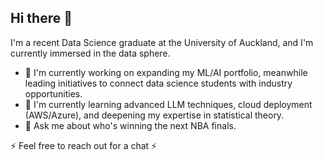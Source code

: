 ## Hi there 👋

I'm a recent Data Science graduate at the University of Auckland, and I'm currently immersed in the data sphere. 

- 🔭 I'm currently working on expanding my ML/AI portfolio, meanwhile leading initiatives to connect data science students with industry opportunities. 
- 🌱 I'm currently learning advanced LLM techniques, cloud deployment (AWS/Azure), and deepening my expertise in statistical theory. 
- 💬 Ask me about who's winning the next NBA finals. 



⚡ Feel free to reach out for a chat ⚡

<!--

### 🛠️ Tech Stack
**Languages:** Python, R, SQL, Javascript

**ML/Data:** scikit-learn, pandas, TensorFlow, matplotlib, ggplot2, tidyverse 

**Tools:** Git, FastAPI, PostgreSQL, LLMs, Docker

### 🎯 Recent Projects
- **Echo**: AI-powered social media simulation exploring digital echo chambers
- **BBC News Classifier**: NLP model achieving >98% accuracy using various supervised ML models
- **Income Prediction**: Large-scale analysis using XGBoost and Random Forest


**jchu630/jchu630** is a ✨ _special_ ✨ repository because its `README.md` (this file) appears on your GitHub profile.

Here are some ideas to get you started:

- 🔭 I’m currently working on ...
- 🌱 I’m currently learning ...
- 👯 I’m looking to collaborate on ...
- 🤔 I’m looking for help with ...
- 💬 Ask me about ...
- 📫 How to reach me: ...
- 😄 Pronouns: ...
- ⚡ Fun fact: ...
-->

